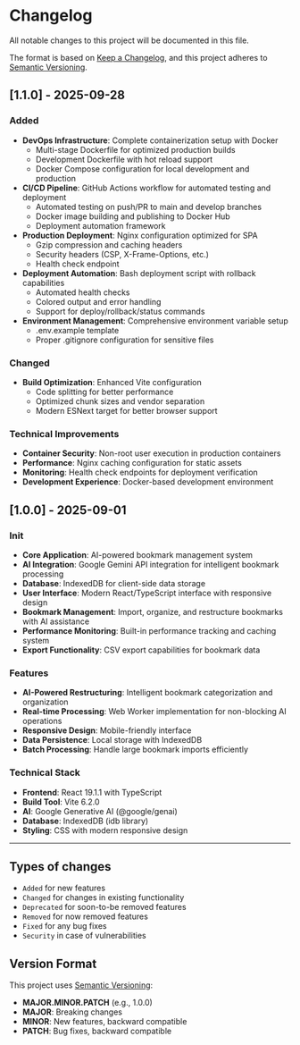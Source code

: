 # Changelog

All notable changes to this project will be documented in this file.

The format is based on [Keep a Changelog](https://keepachangelog.com/en/1.0.0/),
and this project adheres to [Semantic Versioning](https://semver.org/spec/v2.0.0.html).

## [1.1.0] - 2025-09-28

### Added

- **DevOps Infrastructure**: Complete containerization setup with Docker
  - Multi-stage Dockerfile for optimized production builds
  - Development Dockerfile with hot reload support
  - Docker Compose configuration for local development and production
- **CI/CD Pipeline**: GitHub Actions workflow for automated testing and deployment
  - Automated testing on push/PR to main and develop branches
  - Docker image building and publishing to Docker Hub
  - Deployment automation framework
- **Production Deployment**: Nginx configuration optimized for SPA
  - Gzip compression and caching headers
  - Security headers (CSP, X-Frame-Options, etc.)
  - Health check endpoint
- **Deployment Automation**: Bash deployment script with rollback capabilities
  - Automated health checks
  - Colored output and error handling
  - Support for deploy/rollback/status commands
- **Environment Management**: Comprehensive environment variable setup
  - .env.example template
  - Proper .gitignore configuration for sensitive files

### Changed

- **Build Optimization**: Enhanced Vite configuration
  - Code splitting for better performance
  - Optimized chunk sizes and vendor separation
  - Modern ESNext target for better browser support

### Technical Improvements

- **Container Security**: Non-root user execution in production containers
- **Performance**: Nginx caching configuration for static assets
- **Monitoring**: Health check endpoints for deployment verification
- **Development Experience**: Docker-based development environment

## [1.0.0] - 2025-09-01

### Init

- **Core Application**: AI-powered bookmark management system
- **AI Integration**: Google Gemini API integration for intelligent bookmark processing
- **Database**: IndexedDB for client-side data storage
- **User Interface**: Modern React/TypeScript interface with responsive design
- **Bookmark Management**: Import, organize, and restructure bookmarks with AI assistance
- **Performance Monitoring**: Built-in performance tracking and caching system
- **Export Functionality**: CSV export capabilities for bookmark data

### Features

- **AI-Powered Restructuring**: Intelligent bookmark categorization and organization
- **Real-time Processing**: Web Worker implementation for non-blocking AI operations
- **Responsive Design**: Mobile-friendly interface
- **Data Persistence**: Local storage with IndexedDB
- **Batch Processing**: Handle large bookmark imports efficiently

### Technical Stack

- **Frontend**: React 19.1.1 with TypeScript
- **Build Tool**: Vite 6.2.0
- **AI**: Google Generative AI (@google/genai)
- **Database**: IndexedDB (idb library)
- **Styling**: CSS with modern responsive design

---

## Types of changes

- `Added` for new features
- `Changed` for changes in existing functionality
- `Deprecated` for soon-to-be removed features
- `Removed` for now removed features
- `Fixed` for any bug fixes
- `Security` in case of vulnerabilities

## Version Format

This project uses [Semantic Versioning](https://semver.org/):

- **MAJOR.MINOR.PATCH** (e.g., 1.0.0)
- **MAJOR**: Breaking changes
- **MINOR**: New features, backward compatible
- **PATCH**: Bug fixes, backward compatible
